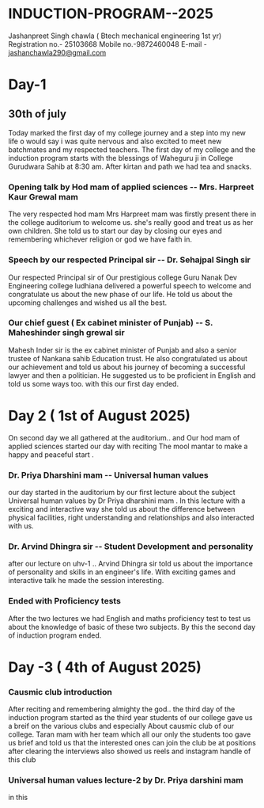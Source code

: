 # INDUCTION-PROGRAM--2025
Jashanpreet Singh chawla ( Btech mechanical engineering 1st yr)
Registration no.- 25103668
Mobile no.-9872460048
E-mail - jashanchawla290@gmail.com
# Day-1 
## 30th of july 
Today marked the first day of my college journey and a step into my new life o would say i was quite nervous and also excited to meet new batchmates and my respected teachers. The first day of my college and the induction program starts with the blessings of Waheguru ji in College Gurudwara Sahib at 8:30 am. After kirtan and path we had tea and snacks.
### Opening talk by Hod mam of applied sciences -- Mrs. Harpreet Kaur Grewal mam
The very respected hod mam Mrs Harpreet mam was firstly present there in the college auditorium to welcome us. she's really good and treat us as her own children. She told us to start our day by closing our eyes and remembering whichever religion or god we have faith in. 
### Speech by our respected Principal sir -- Dr. Sehajpal Singh sir
Our respected Principal sir of Our prestigious college Guru Nanak Dev Engineering college ludhiana delivered a powerful speech to welcome and congratulate us about the new phase of our life. He told us about the upcoming challenges and wished us all the best.
### Our chief guest ( Ex cabinet minister of Punjab) -- S. Maheshinder singh grewal sir 
Mahesh Inder sir is the ex cabinet minister of Punjab and also a senior trustee of Nankana sahib Education trust. He also congratulated us about our achievement and told us about his journey of becoming a successful lawyer and then a politician. He suggested us to be proficient in English and told us some ways too. with this our first day ended.
# Day 2 ( 1st of August 2025)
On second day we all gathered at the auditorium.. and Our hod mam of applied sciences started our day with reciting The mool mantar to make a happy and peaceful start .
### Dr. Priya Dharshini mam -- Universal human values 
our day started in the auditorium by our first lecture about the subject Universal human values by Dr Priya dharshini mam . In this lecture with a exciting and interactive way she told us about the difference between physical facilities, right understanding and relationships and also interacted with us.
### Dr. Arvind Dhingra sir -- Student Development and personality 
after our lecture on uhv-1 .. Arvind Dhingra sir told us about the importance of personality and skills in an engineer's life. With exciting games and interactive talk he made the session interesting.
### Ended with Proficiency tests 
After the two lectures we had English and maths proficiency test to test us about the knowledge of basic of these two subjects. By this the second day of induction program ended.
# Day -3 ( 4th of August 2025)
### Causmic club introduction 
After reciting and remembering almighty the god.. the third day of the induction program started as the third year students of our college gave us a breif on the various clubs and especially About causmic club of our college. Taran mam with her team which all our only the students too gave us brief and told us that the interested ones can join the club be at positions after clearing the interviews also showed us reels and instagram handle of this club 
### Universal human values lecture-2 by Dr. Priya darshini mam 
in this 

